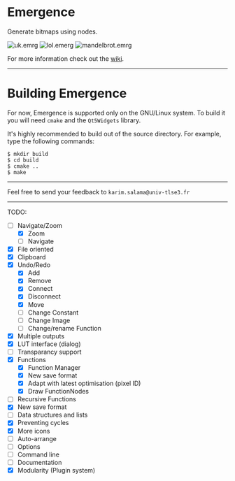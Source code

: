 # Emergence
Generate bitmaps using nodes.

![uk.emrg](https://image.ibb.co/eCYhey/uk2.png)
![lol.emerg](https://i.imgur.com/dY8D2aa.png)
![mandelbrot.emrg](https://i.imgur.com/1fQAxWw.png)

For more information check out the [wiki](https://github.com/bsella/Emergence/wiki).

---

# Building Emergence
For now, Emergence is supported only on the GNU/Linux system. To build it you will need `cmake` and the `Qt5Widgets` library.

It's highly recommended to build out of the source directory. For example, type the following commands:

    $ mkdir build
	$ cd build
	$ cmake ..
	$ make

---

Feel free to send your feedback to `karim.salama@univ-tlse3.fr`

---

TODO:
- [ ] Navigate/Zoom
  - [x] Zoom
  - [ ] Navigate
- [x] File oriented
- [x] Clipboard
- [x] Undo/Redo
  - [x] Add
  - [x] Remove
  - [x] Connect
  - [x] Disconnect
  - [x] Move
  - [ ] Change Constant
  - [ ] Change Image
  - [ ] Change/rename Function
- [x] Multiple outputs
- [x] LUT interface (dialog)
- [ ] Transparancy support
- [x] Functions
  - [x] Function Manager
  - [x] New save format
  - [x] Adapt with latest optimisation (pixel ID)
  - [x] Draw FunctionNodes
- [ ] Recursive Functions
- [x] New save format
- [ ] Data structures and lists
- [x] Preventing cycles
- [x] More icons
- [ ] Auto-arrange
- [ ] Options
- [ ] Command line
- [ ] Documentation
- [x] Modularity (Plugin system)
